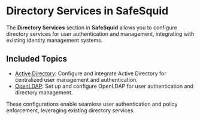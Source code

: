 # Directory Services in SafeSquid

The **Directory Services** section in **SafeSquid** allows you to configure directory services for user authentication and management, integrating with existing identity management systems.

## Included Topics

- [Active Directory](/docs/06-User%20Identification/02-Directory%20Services/Active%20Directory/main.md): Configure and integrate Active Directory for centralized user management and authentication.
- [OpenLDAP](/docs/06-User%20Identification/02-Directory%20Services/OpenLDAP/main.md): Set up and configure OpenLDAP for user authentication and directory management.

These configurations enable seamless user authentication and policy enforcement, leveraging existing directory services.

